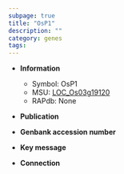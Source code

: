 ```yaml
---
subpage: true
title: "OsP1"
description: ""
category: genes
tags: 
---
```


* **Information**  
    + Symbol: OsP1  
    + MSU: [LOC_Os03g19120](http://rice.plantbiology.msu.edu/cgi-bin/ORF_infopage.cgi?orf=LOC_Os03g19120)  
    + RAPdb: None  

* **Publication**  

* **Genbank accession number**  

* **Key message**  

* **Connection**  



